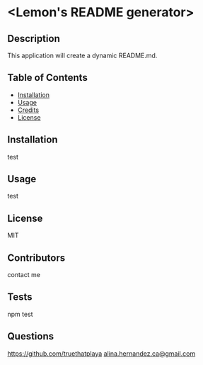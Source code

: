 
  # <Lemon's README generator>

  ## Description
  
  This application will create a dynamic README.md.

  ## Table of Contents
  - [Installation](#installation)
  - [Usage](#usage)
  - [Credits](#credits)
  - [License](#license)
  
  ## Installation
  
  test
  
  ## Usage
  
  test
  
  ## License
  
  MIT
  
  ## Contributors
  
  contact me
  
  ## Tests
  
  npm test
  
  ## Questions
  
  https://github.com/truethatplaya
  alina.hernandez.ca@gmail.com
  
